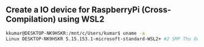 ## Create a IO device for RaspberryPi (Cross-Compilation) using WSL2

```bash
kkumar@DESKTOP-NK9HSKR:/mnt/c/Users/kumar$ uname -a
Linux DESKTOP-NK9HSKR 5.15.153.1-microsoft-standard-WSL2+ #2 SMP Thu Oct 3 10:36:07 CEST 2024 x86_64 x86_64 x86_64 GNU/Linux
```

###
```plaintext
```
